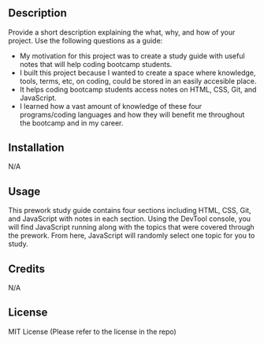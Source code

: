 # <Prework Study Guide Webpage>

## Description

Provide a short description explaining the what, why, and how of your project. Use the following questions as a guide:

- My motivation for this project was to create a study guide with useful notes that will help coding bootcamp students.
- I built this project because I wanted to create a space where knowledge, tools, terms, etc, on coding, could be stored in an easily accesible place.
- It helps coding bootcamp students access notes on HTML, CSS, Git, and JavaScript.
- I learned how a vast amount of knowledge of these four programs/coding languages and how they will benefit me throughout the bootcamp and in my career.

## Installation

N/A

## Usage

This prework study guide contains four sections including HTML, CSS, Git, and JavaScript with notes in each section. Using the DevTool console, you will find JavaScript running along with the topics that were covered through the prework. From here, JavaScript will randomly select one topic for you to study.

## Credits

N/A

## License

MIT License (Please refer to the license in the repo)
